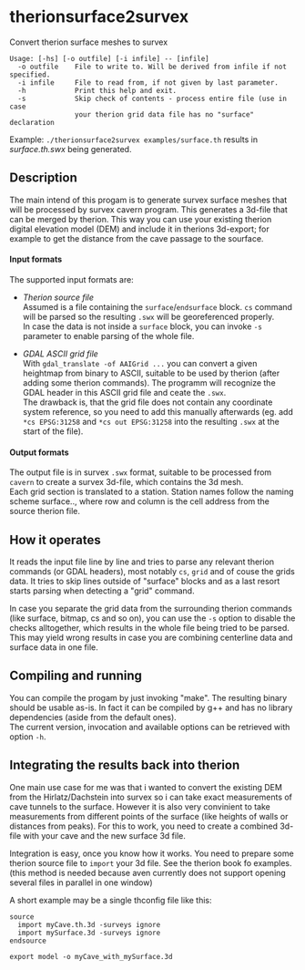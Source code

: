 # therionsurface2survex
Convert therion surface meshes to survex

```
Usage: [-hs] [-o outfile] [-i infile] -- [infile]
  -o outfile    File to write to. Will be derived from infile if not specified.  
  -i infile     File to read from, if not given by last parameter. 
  -h            Print this help and exit.
  -s            Skip check of contents - process entire file (use in case
                your therion grid data file has no "surface" declaration
```
 
Example: `./therionsurface2survex examples/surface.th`
results in *surface.th.swx* being generated.


## Description
The main intend of this progam is to generate survex surface meshes that will
be processed by survex cavern program. This generates a 3d-file that can be
merged by therion. This way you can use your existing therion digital elevation
model (DEM) and include it in therions 3d-export; for example to get the distance
from the cave passage to the sourface.


#### Input formats
The supported input formats are:

- _Therion source file_  
Assumed is a file containing the `surface`/`endsurface` block. `cs` command will be parsed so the resulting `.swx` will be georeferenced properly.  
In case the data is not inside a `surface` block, you can invoke `-s` parameter to enable parsing of the whole file.

- _GDAL ASCII grid file_  
With `gdal_translate -of AAIGrid ...` you can convert a given heightmap from binary to ASCII, suitable to be used by therion (after adding some therion commands). The programm will recognize the GDAL header in this ASCII grid file and ceate the `.swx`.  
The drawback is, that the grid file does not contain any coordinate system reference, so you need to add this manually afterwards (eg. add `*cs EPSG:31258` and `*cs out EPSG:31258` into the resulting `.swx` at the start of the file).


#### Output formats
The output file is in survex `.swx` format, suitable to be processed from
`cavern` to create a survex 3d-file, which contains the 3d mesh.  
Each grid section is translated to a station. Station names follow the
naming scheme surface.<row>.<column>, where row and column is the cell address
from the source therion file.


## How it operates
It reads the input file line by line and tries to parse any relevant therion
commands (or GDAL headers), most notably `cs`, `grid` and of couse the grids data.
It tries to skip lines outside of "surface" blocks and as a last resort starts
parsing when detecting a "grid" command.

In case you separate the grid data from the surrounding therion commands (like
surface, bitmap, cs and so on), you can use the `-s` option to disable the
checks alltogether, which results in the whole file being tried to be parsed.
This may yield wrong results in case you are combining centerline data and
surface data in one file.


## Compiling and running
You can compile the progam by just invoking "make". The resulting binary should
be usable as-is. In fact it can be compiled by g++ and has no library dependencies
(aside from the default ones).  
The current version, invocation and available options can be retrieved with
option `-h`.


## Integrating the results back into therion
One main use case for me was that i wanted to convert the existing DEM from the
Hirlatz/Dachstein into survex so i can take exact measurements of cave tunnels
to the surface. However it is also very convinient to take measurements from
different points of the surface (like heights of walls or distances from peaks).
For this to work, you need to create a combined 3d-file with your cave and the
new surface 3d file.

Integration is easy, once you know how it works. You need to prepare some
therion source file to `import` your 3d file. See the therion book fo examples.  
(this method is needed because aven currently does not support opening
several files in parallel in one window)

A short example may be a single thconfig file like this:
```
source
  import myCave.th.3d -surveys ignore
  import mySurface.3d -surveys ignore
endsource

export model -o myCave_with_mySurface.3d
```
